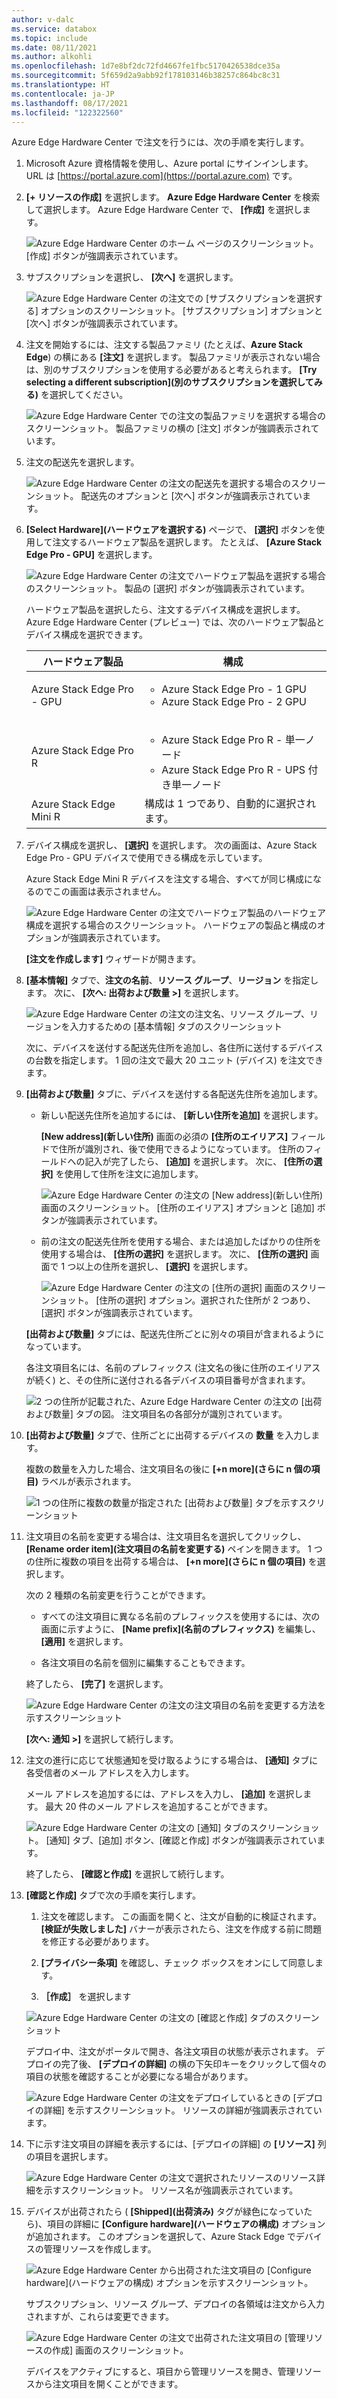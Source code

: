 ```yaml
---
author: v-dalc
ms.service: databox
ms.topic: include
ms.date: 08/11/2021
ms.author: alkohli
ms.openlocfilehash: 1d7e8bf2dc72fd4667fe1fbc5170426538dce35a
ms.sourcegitcommit: 5f659d2a9abb92f178103146b38257c864bc8c31
ms.translationtype: HT
ms.contentlocale: ja-JP
ms.lasthandoff: 08/17/2021
ms.locfileid: "122322560"
---
```

Azure Edge Hardware Center で注文を行うには、次の手順を実行します。

1. Microsoft Azure 資格情報を使用し、Azure portal にサインインします。URL は [https://portal.azure.com](https://portal.azure.com) です。

2. **[+ リソースの作成]** を選択します。 **Azure Edge Hardware Center** を検索して選択します。 Azure Edge Hardware Center で、 **[作成]** を選択します。

    ![Azure Edge Hardware Center のホーム ページのスクリーンショット。 [作成] ボタンが強調表示されています。](media/azure-edge-hardware-center-new-order/edge-hardware-center-new-resource-01.png)

3. サブスクリプションを選択し、 **[次へ]** を選択します。

    ![Azure Edge Hardware Center の注文での [サブスクリプションを選択する] オプションのスクリーンショット。 [サブスクリプション] オプションと [次へ] ボタンが強調表示されています。](media/azure-edge-hardware-center-new-order/edge-hardware-center-new-resource-02.png)

4. 注文を開始するには、注文する製品ファミリ (たとえば、**Azure Stack Edge**) の横にある **[注文]** を選択します。 製品ファミリが表示されない場合は、別のサブスクリプションを使用する必要があると考えられます。 **[Try selecting a different subscription]\(別のサブスクリプションを選択してみる\)** を選択してください。 

    ![Azure Edge Hardware Center での注文の製品ファミリを選択する場合のスクリーンショット。 製品ファミリの横の [注文] ボタンが強調表示されています。](media/azure-edge-hardware-center-new-order/edge-hardware-center-new-resource-03.png) 

5. 注文の配送先を選択します。

    ![Azure Edge Hardware Center の注文の配送先を選択する場合のスクリーンショット。 配送先のオプションと [次へ] ボタンが強調表示されています。](media/azure-edge-hardware-center-new-order/edge-hardware-center-new-resource-04.png)

6. **[Select Hardware]\(ハードウェアを選択する\)** ページで、 **[選択]** ボタンを使用して注文するハードウェア製品を選択します。 たとえば、 **[Azure Stack Edge Pro - GPU]** を選択します。 

    ![Azure Edge Hardware Center の注文でハードウェア製品を選択する場合のスクリーンショット。 製品の [選択] ボタンが強調表示されています。](media/azure-edge-hardware-center-new-order/edge-hardware-center-new-resource-05.png)

    ハードウェア製品を選択したら、注文するデバイス構成を選択します。 Azure Edge Hardware Center (プレビュー) では、次のハードウェア製品とデバイス構成を選択できます。

    |ハードウェア製品              |構成                                                                                              |
    |------------------------------|------------------------------------------------------------------------------------------------------------|
    |Azure Stack Edge Pro - GPU    |<ul><li>Azure Stack Edge Pro - 1 GPU</li><li>Azure Stack Edge Pro - 2 GPU</li><ul>                          |
    |Azure Stack Edge Pro R        |<ul><li>Azure Stack Edge Pro R - 単一ノード</li><li>Azure Stack Edge Pro R - UPS 付き単一ノード</li></ul>|
    |Azure Stack Edge Mini R       |構成は 1 つであり、自動的に選択されます。                 |

7. デバイス構成を選択し、 **[選択]** を選択します。 次の画面は、Azure Stack Edge Pro - GPU デバイスで使用できる構成を示しています。

    Azure Stack Edge Mini R デバイスを注文する場合、すべてが同じ構成になるのでこの画面は表示されません。 

    ![Azure Edge Hardware Center の注文でハードウェア製品のハードウェア構成を選択する場合のスクリーンショット。 ハードウェアの製品と構成のオプションが強調表示されています。](media/azure-edge-hardware-center-new-order/edge-hardware-center-new-resource-06.png)

    **[注文を作成します]** ウィザードが開きます。

8.  **[基本情報]** タブで、**注文の名前**、**リソース グループ**、**リージョン** を指定します。 次に、 **[次へ: 出荷および数量 >]** を選択します。

    ![Azure Edge Hardware Center の注文の注文名、リソース グループ、リージョンを入力するための [基本情報] タブのスクリーンショット](media/azure-edge-hardware-center-new-order/edge-hardware-center-new-resource-07.png)
  
    次に、デバイスを送付する配送先住所を追加し、各住所に送付するデバイスの台数を指定します。 1 回の注文で最大 20 ユニット (デバイス) を注文できます。

9. **[出荷および数量]** タブに、デバイスを送付する各配送先住所を追加します。 

    - 新しい配送先住所を追加するには、 **[新しい住所を追加]** を選択します。 

       **[New address]\(新しい住所\)** 画面の必須の **[住所のエイリアス]** フィールドで住所が識別され、後で使用できるようになっています。 住所のフィールドへの記入が完了したら、 **[追加]** を選択します。 次に、 **[住所の選択]** を使用して住所を注文に追加します。

       ![Azure Edge Hardware Center の注文の [New address]\(新しい住所\) 画面のスクリーンショット。 [住所のエイリアス] オプションと [追加] ボタンが強調表示されています。](media/azure-edge-hardware-center-new-order/edge-hardware-center-new-resource-08.png)

    - 前の注文の配送先住所を使用する場合、または追加したばかりの住所を使用する場合は、 **[住所の選択]** を選択します。 次に、 **[住所の選択]** 画面で 1 つ以上の住所を選択し、 **[選択]** を選択します。

       ![Azure Edge Hardware Center の注文の [住所の選択] 画面のスクリーンショット。 [住所の選択] オプション。選択された住所が 2 つあり、[選択] ボタンが強調表示されています。](media/azure-edge-hardware-center-new-order/edge-hardware-center-new-resource-09.png)

    **[出荷および数量]** タブには、配送先住所ごとに別々の項目が含まれるようになっています。

    各注文項目名には、名前のプレフィックス (注文名の後に住所のエイリアスが続く) と、その住所に送付される各デバイスの項目番号が含まれます。

    ![2 つの住所が記載された、Azure Edge Hardware Center の注文の [出荷および数量] タブの図。 注文項目名の各部分が識別されています。](media/azure-edge-hardware-center-new-order/edge-hardware-center-new-resource-10.png)

10. **[出荷および数量]** タブで、住所ごとに出荷するデバイスの **数量** を入力します。

    複数の数量を入力した場合、注文項目名の後に **[+n more]\(さらに n 個の項目\)** ラベルが表示されます。

     ![1 つの住所に複数の数量が指定された [出荷および数量] タブを示すスクリーンショット](media/azure-edge-hardware-center-new-order/edge-hardware-center-new-resource-11.png)

11. 注文項目の名前を変更する場合は、注文項目名を選択してクリックし、 **[Rename order item]\(注文項目の名前を変更する\)** ペインを開きます。 1 つの住所に複数の項目を出荷する場合は、 **[+n more]\(さらに n 個の項目\)** を選択します。

    次の 2 種類の名前変更を行うことができます。
 
    * すべての注文項目に異なる名前のプレフィックスを使用するには、次の画面に示すように、 **[Name prefix]\(名前のプレフィックス\)** を編集し、 **[適用]** を選択します。

    * 各注文項目の名前を個別に編集することもできます。 

    終了したら、 **[完了]** を選択します。

    ![Azure Edge Hardware Center の注文の注文項目の名前を変更する方法を示すスクリーンショット](media/azure-edge-hardware-center-new-order/edge-hardware-center-new-resource-12.png#lightbox)

    **[次へ: 通知 >]** を選択して続行します。

12. 注文の進行に応じて状態通知を受け取るようにする場合は、 **[通知]** タブに各受信者のメール アドレスを入力します。 

    メール アドレスを追加するには、アドレスを入力し、 **[追加]** を選択します。 最大 20 件のメール アドレスを追加することができます。

    ![Azure Edge Hardware Center の注文の [通知] タブのスクリーンショット。 [通知] タブ、[追加] ボタン、[確認と作成] ボタンが強調表示されています。](media/azure-edge-hardware-center-new-order/edge-hardware-center-new-resource-13.png)

    終了したら、 **[確認と作成]** を選択して続行します。

13. **[確認と作成]** タブで次の手順を実行します。

    1. 注文を確認します。 この画面を開くと、注文が自動的に検証されます。 **[検証が失敗しました]** バナーが表示されたら、注文を作成する前に問題を修正する必要があります。
    
    1. **[プライバシー条項]** を確認し、チェック ボックスをオンにして同意します。
 
    1. **［作成］** を選択します

    ![Azure Edge Hardware Center の注文の [確認と作成] タブのスクリーンショット](media/azure-edge-hardware-center-new-order/edge-hardware-center-new-resource-14.png)

    デプロイ中、注文がポータルで開き、各注文項目の状態が表示されます。 デプロイの完了後、 **[デプロイの詳細]** の横の下矢印キーをクリックして個々の項目の状態を確認することが必要になる場合があります。

    ![Azure Edge Hardware Center の注文をデプロイしているときの [デプロイの詳細] を示すスクリーンショット。 リソースの詳細が強調表示されています。](media/azure-edge-hardware-center-new-order/edge-hardware-center-new-resource-15.png)

14. 下に示す注文項目の詳細を表示するには、[デプロイの詳細] の **[リソース]** 列の項目を選択します。

    ![Azure Edge Hardware Center の注文で選択されたリソースのリソース詳細を示すスクリーンショット。 リソース名が強調表示されています。](media/azure-edge-hardware-center-new-order/edge-hardware-center-new-resource-16.png)

15. デバイスが出荷されたら ( **[Shipped]\(出荷済み\)** タグが緑色になっていたら)、項目の詳細に **[Configure hardware]\(ハードウェアの構成\)** オプションが追加されます。 このオプションを選択して、Azure Stack Edge でデバイスの管理リソースを作成します。    

    ![Azure Edge Hardware Center から出荷された注文項目の [Configure hardware]\(ハードウェアの構成\) オプションを示すスクリーンショット。](media/azure-edge-hardware-center-new-order/edge-hardware-center-new-resource-17.png)<!--Requested from Anam: Screenshot of an Azure Edge Hardware Center resource with Shipped status, with the Configure hardware option displayed. Graphical display of tags.-->

    サブスクリプション、リソース グループ、デプロイの各領域は注文から入力されますが、これらは変更できます。

    ![Azure Edge Hardware Center の注文で出荷された注文項目の [管理リソースの作成] 画面のスクリーンショット。](media/azure-edge-hardware-center-new-order/edge-hardware-center-new-resource-18.png)

    デバイスをアクティブにすると、項目から管理リソースを開き、管理リソースから注文項目を開くことができます。<!--Detailed procedure to be provided in an article on managing Hardware Center orders.-->
